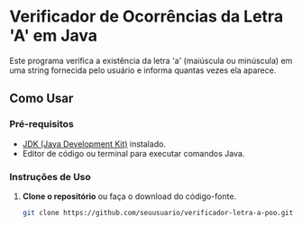 # Verificador de Ocorrências da Letra 'A' em Java

Este programa verifica a existência da letra 'a' (maiúscula ou minúscula) em uma string fornecida pelo usuário e informa quantas vezes ela aparece.

## Como Usar

### Pré-requisitos

- [JDK (Java Development Kit)](https://www.oracle.com/java/technologies/javase-jdk11-downloads.html) instalado.
- Editor de código ou terminal para executar comandos Java.

### Instruções de Uso

1. **Clone o repositório** ou faça o download do código-fonte.

   ```bash
   git clone https://github.com/seuusuario/verificador-letra-a-poo.git

